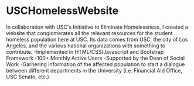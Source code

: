 # USCHomelessWebsite
In collaboration with USC's Initiative to Eliminate Homelessness, I created a website that conglomerates all the relevant resources for the student homeless population here at USC. Its data comes from USC, the city of Los Angeles, and the various national organizations with something to contribute. 
-Implemented in HTML/CSS/Javascript and Bootstrap Framework
-100+ Monthly Active Users
-Supported by the Dean of Social Work
-Garnering information of the affected population to start a dialogue between different departments in the University (i.e. Financial Aid Office, USC Senate, etc.)
